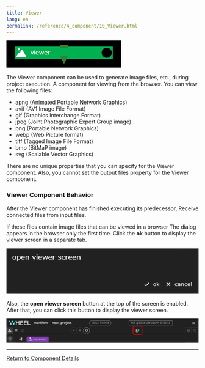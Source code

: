 ```yaml
---
title: Viewer
lang: en
permalink: /reference/4_component/10_Viewer.html
---
```


![img](./img/viewer.png "viewer")

The Viewer component can be used to generate image files, etc., during project execution.
A component for viewing from the browser.
You can view the following files:

- apng (Animated Portable Network Graphics)
- avif (AV1 Image File Format)
- gif (Graphics Interchange Format)
- jpeg (Joint Photographic Expert Group image)
- png (Portable Network Graphics)
- webp (Web Picture format)
- tiff (Tagged Image File Format)
- bmp (BitMaP image)
- svg (Scalable Vector Graphics)

There are no unique properties that you can specify for the Viewer component.
Also, you cannot set the output files property for the Viewer component.

### Viewer Component Behavior
After the Viewer component has finished executing its predecessor,
Receive connected files from input files.

If these files contain image files that can be viewed in a browser
The dialog appears in the browser only the first time.
Click the __ok__ button to display the viewer screen in a separate tab.

![img](./img/viewer_dialog.png "viewer_dialog")

Also, the __open viewer screen__ <!-- Viewer Screen Display --> button at the top of the screen is enabled.
After that, you can click this button to display the viewer screen.

![img](./img/open_viewer_screen.png "open viewer screen button")


--------
[Return to Component Details]({{site.baseurl}}/reference/4_component/)

